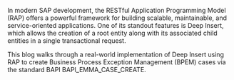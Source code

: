 In modern SAP development, the RESTful Application Programming Model (RAP) offers a powerful framework for building scalable, maintainable, and service-oriented applications. One of its standout features is Deep Insert, which allows the creation of a root entity along with its associated child entities in a single transactional request.

This blog walks through a real-world implementation of Deep Insert using RAP to create Business Process Exception Management (BPEM) cases via the standard BAPI BAPI_EMMA_CASE_CREATE.

<!---
bhaskarnagula/bhaskarnagula is a ✨ special ✨ repository because its `README.md` (this file) appears on your GitHub profile.
You can click the Preview link to take a look at your changes.
--->
